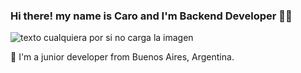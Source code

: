 ### Hi there! my name is Caro and I'm Backend Developer 👩‍💻 

![texto cualquiera por si no carga la imagen](https://img.wattpad.com/e3ba54ff0d8c9de6d9aad4f6b9da94351dd7f53b/68747470733a2f2f73332e616d617a6f6e6177732e636f6d2f776174747061642d6d656469612d736572766963652f53746f7279496d6167652f5944435648525f5a636e46555f413d3d2d3830332e313632383831643765363133363732393837363634393137343036362e676966)

🌱 I'm a junior developer from Buenos Aires, Argentina.







<!--
**A-caro/A-caro** is a ✨ _special_ ✨ repository because its `README.md` (this file) appears on your GitHub profile.

Here are some ideas to get you started:

- 🔭 I’m currently working on
-  I’m currently learning ...
- 👯 I’m looking to collaborate on ...
- 🤔 I’m looking for help with ...
- 💬 Ask me about ...
- 📫 How to reach me: ...
- 😄 Pronouns: ...
- ⚡ Fun fact: ...

-->
